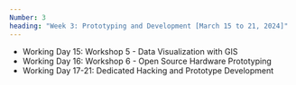 ```yaml
---
Number: 3
heading: "Week 3: Prototyping and Development [March 15 to 21, 2024]"
---
```


- Working Day 15: Workshop 5 - Data Visualization with GIS
- Working Day 16: Workshop 6 - Open Source Hardware Prototyping
- Working Day 17-21: Dedicated Hacking and Prototype Development
